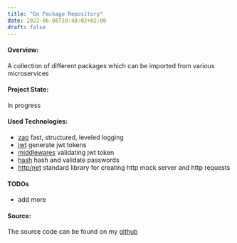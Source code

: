 ```yaml
---
title: "Go Package Repository"
date: 2022-06-06T10:48:02+02:00
draft: false
---
```


#### Overview:
A collection of different packages which can be imported from various microservices

#### Project State:
In progress

#### Used Technologies: 
* [zap](https://github.com/uber-go/zap) fast, structured, leveled logging
* [jwt](https://jwt.io/) generate jwt tokens
* [middlewares]() validating jwt token
* [hash]() hash and validate passwords
* [http/net]() standard library for creating http mock server and http requests

#### TODOs
* add more

#### Source: 
The source code can be found on my [github](https://github.com/zyros90/pkg)

